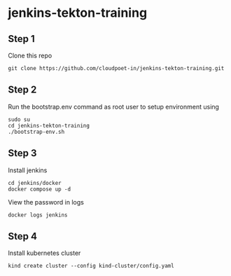 # jenkins-tekton-training


## Step 1
Clone this repo

```
git clone https://github.com/cloudpoet-in/jenkins-tekton-training.git
```

## Step 2
Run the bootstrap.env command as root user to setup environment using

```
sudo su
cd jenkins-tekton-training
./bootstrap-env.sh
```

## Step 3
Install jenkins
```
cd jenkins/docker
docker compose up -d
```
View the password in logs
```
docker logs jenkins
```

## Step 4
Install kubernetes cluster

```
kind create cluster --config kind-cluster/config.yaml
```

